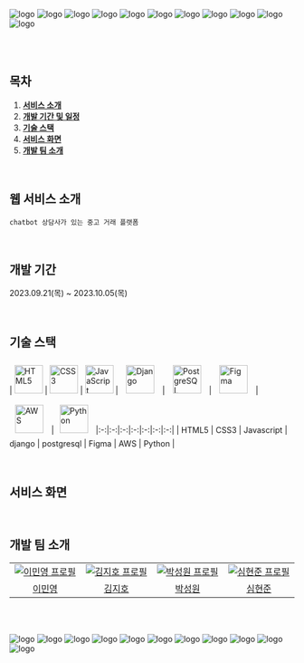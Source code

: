 <div>
  
![logo](https://github.com/chorongfire33/JHC/assets/106378106/60d44396-855c-4b42-8b58-20a91f1ef0dd)
![logo](https://github.com/chorongfire33/JHC/assets/106378106/60d44396-855c-4b42-8b58-20a91f1ef0dd)
![logo](https://github.com/chorongfire33/JHC/assets/106378106/60d44396-855c-4b42-8b58-20a91f1ef0dd)
![logo](https://github.com/chorongfire33/JHC/assets/106378106/60d44396-855c-4b42-8b58-20a91f1ef0dd)
![logo](https://github.com/chorongfire33/JHC/assets/106378106/60d44396-855c-4b42-8b58-20a91f1ef0dd)
![logo](https://github.com/chorongfire33/JHC/assets/106378106/60d44396-855c-4b42-8b58-20a91f1ef0dd)
![logo](https://github.com/chorongfire33/JHC/assets/106378106/60d44396-855c-4b42-8b58-20a91f1ef0dd)
![logo](https://github.com/chorongfire33/JHC/assets/106378106/60d44396-855c-4b42-8b58-20a91f1ef0dd)
![logo](https://github.com/chorongfire33/JHC/assets/106378106/60d44396-855c-4b42-8b58-20a91f1ef0dd)
![logo](https://github.com/chorongfire33/JHC/assets/106378106/60d44396-855c-4b42-8b58-20a91f1ef0dd)
![logo](https://github.com/chorongfire33/JHC/assets/106378106/60d44396-855c-4b42-8b58-20a91f1ef0dd)


</div>

<br />
<br />


## 목차


1. [**서비스 소개**](#1)
2. [**개발 기간 및 일정**](#2)
3. [**기술 스택**](#3)
4. [**서비스 화면**](#4)
5. [**개발 팀 소개**](#5)
   
<br />

<div id="1"></div>

## 웹 서비스 소개

```chatbot 상담사가 있는 중고 거래 플랫폼```

<br />

<div id="2"></div>

## 개발 기간

2023.09.21(목) ~ 2023.10.05(목)


<br />

<div id="3"></div>

## 기술 스택

| <img src="https://profilinator.rishav.dev/skills-assets/html5-original-wordmark.svg" alt="HTML5" width="50px" height="50px" /> | <img src="https://profilinator.rishav.dev/skills-assets/css3-original-wordmark.svg" alt="CSS3" width="50px" height="50px" />  | <img src="https://profilinator.rishav.dev/skills-assets/javascript-original.svg" alt="JavaScript" width="50px" height="50px" /> | <img style="margin: 10px" src="https://profilinator.rishav.dev/skills-assets/django-original.svg" alt="Django" height="50" /> | <img style="margin: 10px" src="https://profilinator.rishav.dev/skills-assets/postgresql-original-wordmark.svg" alt="PostgreSQL" height="50" /> | <img style="margin: 10px" src="https://profilinator.rishav.dev/skills-assets/figma-icon.svg" alt="Figma" height="50" /> | <img style="margin: 10px" src="https://profilinator.rishav.dev/skills-assets/amazonwebservices-original-wordmark.svg" alt="AWS" height="50"  /> |<img style="margin: 10px" src="https://profilinator.rishav.dev/skills-assets/python-original.svg" alt="Python" height="50" /> </a>
|:-:|:-:|:-:|:-:|:-:|:-:|:-:|
| HTML5  | CSS3 | Javascript | django | postgresql | Figma | AWS | Python |

<br />

<div id="4"></div>

## 서비스 화면


</div>

<br />

<div id="5"></div>

## 개발 팀 소개
<table>
  <tr>
    <td align="center" width="150px">
      <a href="https://github.com/chorongfire33" target="_blank">
        <img src="https://avatars.githubusercontent.com/u/137133526?v=4" alt="이민영 프로필" />
      </a>
    </td>
    <td align="center" width="150px">
      <a href="https://github.com/kimjiho2532" target="_blank">
        <img src="https://avatars.githubusercontent.com/u/55077828?v=4" alt="김지호 프로필" />
      </a>
    </td>
    <td align="center" width="150px">
      <a href="https://github.com/Woni1010011" target="_blank">
        <img src="https://avatars.githubusercontent.com/u/103429169?v=4" alt="박성원 프로필" />
      </a>
    </td>
    <td align="center" width="150px">
      <a href="https://github.com/symbbad" target="_blank">
        <img src="https://avatars.githubusercontent.com/u/106378106?v=4" alt="심현준 프로필" />
      </a>
    </td>
  </tr>
  <tr>
    <td align="center">
      <a href="https://github.com/chorongfire33" target="_blank">
        이민영
      </a>
    </td>
    <td align="center">
      <a href="https://github.com/kimjiho2532" target="_blank">
        김지호
      </a>
    </td>
        <td align="center">
      <a href="https://github.com/Woni1010011" target="_blank">
        박성원
      </a>
    </td>
    <td align="center">
      <a href="https://github.com/symbbad" target="_blank">
        심현준
      </a>
    </td>
  </tr>
</table>

<br />
<br />

<div>

![logo](https://github.com/chorongfire33/JHC/assets/106378106/60d44396-855c-4b42-8b58-20a91f1ef0dd)
![logo](https://github.com/chorongfire33/JHC/assets/106378106/60d44396-855c-4b42-8b58-20a91f1ef0dd)
![logo](https://github.com/chorongfire33/JHC/assets/106378106/60d44396-855c-4b42-8b58-20a91f1ef0dd)
![logo](https://github.com/chorongfire33/JHC/assets/106378106/60d44396-855c-4b42-8b58-20a91f1ef0dd)
![logo](https://github.com/chorongfire33/JHC/assets/106378106/60d44396-855c-4b42-8b58-20a91f1ef0dd)
![logo](https://github.com/chorongfire33/JHC/assets/106378106/60d44396-855c-4b42-8b58-20a91f1ef0dd)
![logo](https://github.com/chorongfire33/JHC/assets/106378106/60d44396-855c-4b42-8b58-20a91f1ef0dd)
![logo](https://github.com/chorongfire33/JHC/assets/106378106/60d44396-855c-4b42-8b58-20a91f1ef0dd)
![logo](https://github.com/chorongfire33/JHC/assets/106378106/60d44396-855c-4b42-8b58-20a91f1ef0dd)
![logo](https://github.com/chorongfire33/JHC/assets/106378106/60d44396-855c-4b42-8b58-20a91f1ef0dd)
![logo](https://github.com/chorongfire33/JHC/assets/106378106/60d44396-855c-4b42-8b58-20a91f1ef0dd)

</div>
